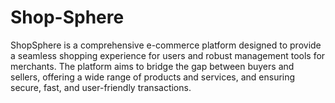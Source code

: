 # Shop-Sphere
ShopSphere is a comprehensive e-commerce platform designed to provide a seamless shopping experience for users and robust management tools for merchants. The platform aims to bridge the gap between buyers and sellers, offering a wide range of products and services, and ensuring secure, fast, and user-friendly transactions.
